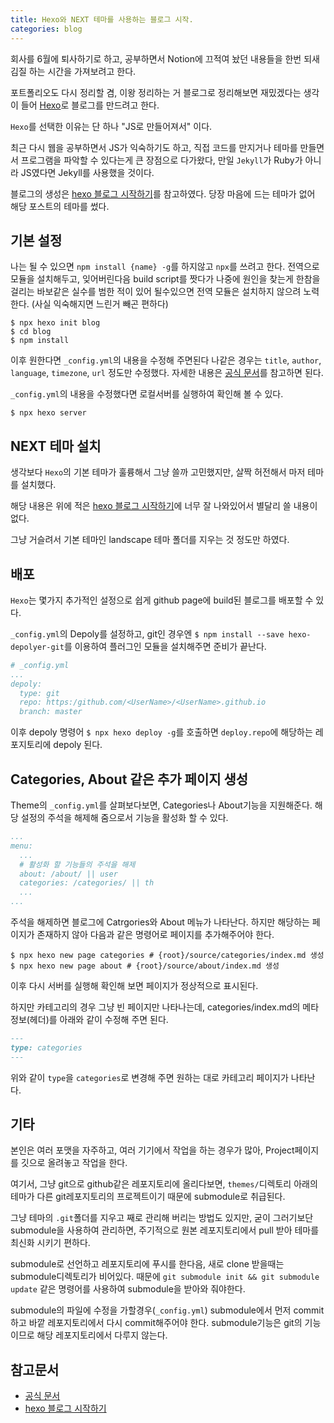 ```yaml
---
title: Hexo와 NEXT 테마를 사용하는 블로그 시작.
categories: blog
---
```


회사를 6월에 퇴사하기로 하고, 공부하면서 Notion에 끄적여 놨던 내용들을 한번 되새김질 하는 시간을 가져보려고 한다.

포트폴리오도 다시 정리할 겸, 이왕 정리하는 거 블로그로 정리해보면 재밌겠다는 생각이 들어 [Hexo](https://hexo.io/)로 블로그를 만드려고 한다.

`Hexo`를 선택한 이유는 단 하나 "JS로 만들어져서" 이다.

최근 다시 웹을 공부하면서 JS가 익숙하기도 하고, 직접 코드를 만지거나 테마를 만들면서 프로그램을 파악할 수 있다는게 큰 장점으로 다가왔다, 만일 `Jekyll`가 Ruby가 아니라 JS였다면 Jekyll를 사용했을 것이다.

블로그의 생성은 [hexo 블로그 시작하기](https://enesto.github.io/2018/11/18/181118_hexo%20%EC%8B%9C%EC%9E%91%ED%95%98%EA%B8%B0/)를 참고하였다. 당장 마음에 드는 테마가 없어 해당 포스트의 테마를 썼다.

## 기본 설정

나는 될 수 있으면 `npm install {name} -g`를 하지않고 `npx`를 쓰려고 한다. 전역으로 모듈을 설치해두고, 잊어버린다음 build script를 짯다가 나중에 원인을 찾는게 한참을 걸리는 바보같은 실수를 범한 적이 있어 될수있으면 전역 모듈은 설치하지 않으려 노력한다. (사실 익숙해지면 느린거 빼곤 편하다)

```shell
$ npx hexo init blog
$ cd blog
$ npm install
```

이후 원한다면 `_config.yml`의 내용을 수정해 주면된다 나같은 경우는 `title`, `author`, `language`, `timezone`, `url` 정도만 수정했다. 자세한 내용은 [공식 문서](https://hexo.io/docs/configuration)를 참고하면 된다.

`_config.yml`의 내용을 수정했다면 로컬서버를 실행하여 확인해 볼 수 있다.

```shell
$ npx hexo server
```

## NEXT 테마 설치

생각보다 `Hexo`의 기본 테마가 훌륭해서 그냥 쓸까 고민했지만, 살짝 허전해서 마저 테마를 설치했다.

해당 내용은 위에 적은 [hexo 블로그 시작하기](https://enesto.github.io/2018/11/18/181118_hexo%20%EC%8B%9C%EC%9E%91%ED%95%98%EA%B8%B0/)에 너무 잘 나와있어서 별달리 쓸 내용이 없다.

그냥 거슬려서 기본 테마인 landscape 테마 폴더를 지우는 것 정도만 하였다.

## 배포

`Hexo`는 몇가지 추가적인 설정으로 쉽게 github page에 build된 블로그를 배포할 수 있다.

`_config.yml`의 Depoly를 설정하고, git인 경우엔 `$ npm install --save hexo-depolyer-git`를 이용하여 플러그인 모듈을 설치해주면 준비가 끝난다.

```yml
# _config.yml
...
depoly:
  type: git
  repo: https:/github.com/<UserName>/<UserName>.github.io
  branch: master
```

이후 depoly 명령어 `$ npx hexo deploy -g`를 호출하면 `deploy.repo`에 해당하는 레포지토리에 depoly 된다.

## Categories, About 같은 추가 페이지 생성

Theme의 `_config.yml`를 살펴보다보면, Categories나 About기능을 지원해준다. 해당 설정의 주석을 해제해 줌으로서 기능을 활성화 할 수 있다.

```yml
...
menu:
  ...
  # 활성화 할 기능들의 주석을 해제
  about: /about/ || user
  categories: /categories/ || th
  ...
...
```

주석을 해제하면 블로그에 Catrgories와 About 메뉴가 나타난다. 하지만 해당하는 페이지가 존재하지 않아 다음과 같은 명령어로 페이지를 추가해주어야 한다.

```shell
$ npx hexo new page categories # {root}/source/categories/index.md 생성
$ npx hexo new page about # {root}/source/about/index.md 생성
```

이후 다시 서버를 실행해 확인해 보면 페이지가 정상적으로 표시된다.

하지만 카테고리의 경우 그냥 빈 페이지만 나타나는데, categories/index.md의 메타정보(헤더)를 아래와 같이 수정해 주면 된다.

```md
---
type: categories
---

```

위와 같이 `type`을 `categories`로 변경해 주면 원하는 대로 카테고리 페이지가 나타난다.

## 기타

본인은 여러 포맷을 자주하고, 여러 기기에서 작업을 하는 경우가 많아, Project페이지를 깃으로 올려놓고 작업을 한다.

여기서, 그냥 git으로 github같은 레포지토리에 올리다보면, `themes/`디렉토리 아래의 테마가 다른 git레포지토리의 프로젝트이기 때문에 submodule로 취급된다.

그냥 테마의 `.git`폴더를 지우고 째로 관리해 버리는 방법도 있지만, 굳이 그러기보단 submodule을 사용하여 관리하면, 주기적으로 원본 레포지토리에서 pull 받아 테마를 최신화 시키기 편하다.

submodule로 선언하고 레포지토리에 푸시를 한다음, 새로 clone 받을때는 submodule디렉토리가 비어있다. 때문에 `git submodule init && git submodule update` 같은 명령어를 사용하여 submodule을 받아와 줘야한다.

submodule의 파일에 수정을 가할경우(`_config.yml`) submodule에서 먼저 commit 하고 바깥 레포지토리에서 다시 commit해주어야 한다. submodule기능은 git의 기능이므로 해당 레포지토리에서 다루지 않는다.

## 참고문서

- [공식 문서](https://hexo.io/docs/configuration)
- [hexo 블로그 시작하기](https://enesto.github.io/2018/11/18/181118_hexo%20%EC%8B%9C%EC%9E%91%ED%95%98%EA%B8%B0/)
